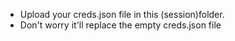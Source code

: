 - Upload your creds.json file in this (session)folder.
- Don't worry it'll replace the empty creds.json file
